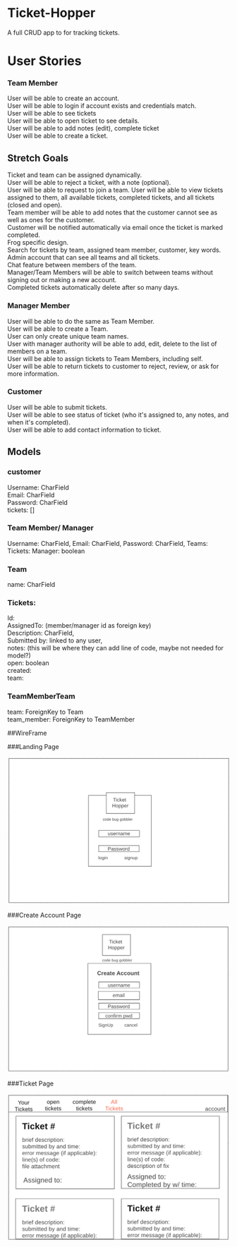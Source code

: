 # Ticket-Hopper

A full CRUD app to for tracking tickets. 

# User Stories  
### Team Member 
User will be able to create an account.   
User will be able to login if account exists and credentials match.  
User will be able to see tickets   
User will be able to open ticket to see details.   
User will be able to add notes (edit), complete ticket  
User will be able to create a ticket. 




## Stretch Goals
Ticket and team can be assigned dynamically.    
User will be able to reject a ticket, with a note (optional).     
User will be able to request to join a team. 
User will be able to view tickets assigned to them, all available tickets, completed tickets, and all tickets (closed and open).    
Team member will be able to add notes that the customer cannot see as well as ones for the customer.      
Customer will be notified automatically via email once the ticket is marked completed.       
Frog specific design.        
Search for tickets by team, assigned team member, customer, key words.       
Admin account that can see all teams and all tickets.      
Chat feature between members of the team.          
Manager/Team Members will be able to switch between teams without signing out or making a new account.      
Completed tickets automatically delete after so many days.                


### Manager Member 
User will be able to do the same as Team Member.   
User will be able to create a Team.      
User can only create unique team names.            
User with manager authority will be able to add, edit, delete to the list of members on a team.   
User will be able to assign tickets to Team Members, including self.    
User will be able to return tickets to customer to reject, review, or ask for more information.   

### Customer
User will be able to submit tickets.      
User will be able to see status of ticket (who it's assigned to, any notes, and when it's completed).      
User will be able to add contact information to ticket.   

## Models

### customer
Username: CharField   
Email: CharField   
Password: CharField   
tickets: []      

### Team Member/ Manager   
Username: CharField,
Email: CharField,
Password: CharField,
Teams:
Tickets:
Manager: boolean   

### Team
name: CharField   


### Tickets:   
Id:   
AssignedTo: (member/manager id as foreign key)   
Description: CharField,   
Submitted by: linked to any user,   
notes: (this will be where they can add line of code, maybe not needed for model?)   
open: boolean   
created:   
team:   

### TeamMemberTeam
team: ForeignKey to Team    
team_member: ForeignKey to TeamMember   


##WireFrame   

###Landing Page

![Landing Page](/images/Landing-Page.png)      

###Create Account Page

![Create Account](/images/Create-Account.png)  

###Ticket Page
   
![Ticket Page](/images/All-Tickets.png)  








